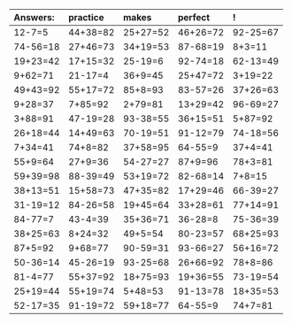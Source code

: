 | Answers: | practice | makes | perfect | ! |
| :--- | :--- | :--- | :--- | :--- |
| 12-7=5 | 44+38=82 | 25+27=52 | 46+26=72 | 92-25=67 | 
| 74-56=18 | 27+46=73 | 34+19=53 | 87-68=19 | 8+3=11 | 
| 19+23=42 | 17+15=32 | 25-19=6 | 92-74=18 | 62-13=49 | 
| 9+62=71 | 21-17=4 | 36+9=45 | 25+47=72 | 3+19=22 | 
| 49+43=92 | 55+17=72 | 85+8=93 | 83-57=26 | 37+26=63 | 
| 9+28=37 | 7+85=92 | 2+79=81 | 13+29=42 | 96-69=27 | 
| 3+88=91 | 47-19=28 | 93-38=55 | 36+15=51 | 5+87=92 | 
| 26+18=44 | 14+49=63 | 70-19=51 | 91-12=79 | 74-18=56 | 
| 7+34=41 | 74+8=82 | 37+58=95 | 64-55=9 | 37+4=41 | 
| 55+9=64 | 27+9=36 | 54-27=27 | 87+9=96 | 78+3=81 | 
| 59+39=98 | 88-39=49 | 53+19=72 | 82-68=14 | 7+8=15 | 
| 38+13=51 | 15+58=73 | 47+35=82 | 17+29=46 | 66-39=27 | 
| 31-19=12 | 84-26=58 | 19+45=64 | 33+28=61 | 77+14=91 | 
| 84-77=7 | 43-4=39 | 35+36=71 | 36-28=8 | 75-36=39 | 
| 38+25=63 | 8+24=32 | 49+5=54 | 80-23=57 | 68+25=93 | 
| 87+5=92 | 9+68=77 | 90-59=31 | 93-66=27 | 56+16=72 | 
| 50-36=14 | 45-26=19 | 93-25=68 | 26+66=92 | 78+8=86 | 
| 81-4=77 | 55+37=92 | 18+75=93 | 19+36=55 | 73-19=54 | 
| 25+19=44 | 55+19=74 | 5+48=53 | 91-13=78 | 18+35=53 | 
| 52-17=35 | 91-19=72 | 59+18=77 | 64-55=9 | 74+7=81 | 
